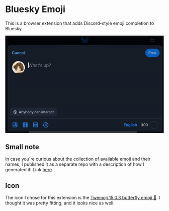 # Bluesky Emoji

This is a browser extension that adds Discord-style emoji completion to Bluesky.

![Showcase GIF](showcase.gif)

## Small note

In case you're curious about the collection of available emoji and their names, I published it as a separate repo with a description of how I generated it! Link [here](https://github.com/yui019/emoji-names/).

## Icon

The icon I chose for this extension is the [Twemoji 15.0.3 butterfly emoji 🦋](https://emojipedia.org/twitter/twemoji-15.0.3/butterfly). I thought it was pretty fitting, and it looks nice as well.
